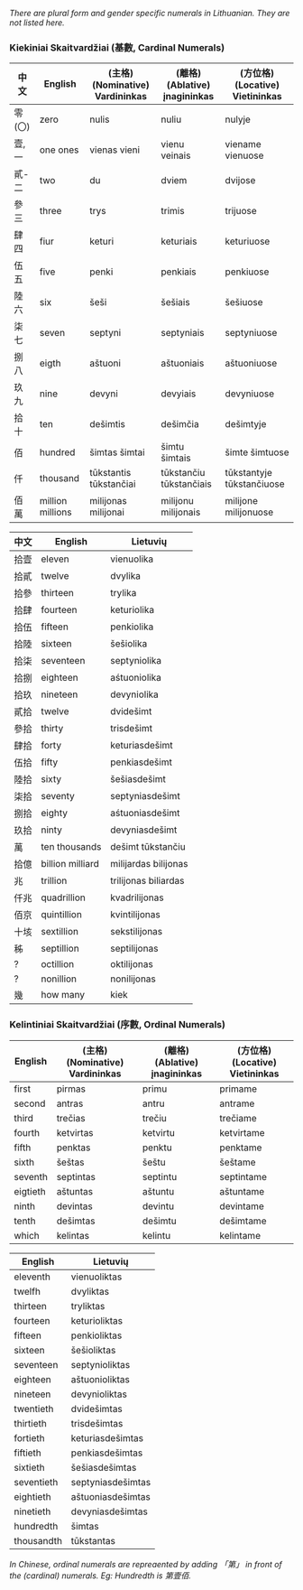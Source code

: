 *There are plural form and gender specific numerals in Lithuanian. They are not listed here.*

### Kiekiniai Skaitvardžiai (基數, Cardinal Numerals)
中文|English|(主格)  (Nominative)  Vardininkas|(離格)  (Ablative)  įnagininkas|(方位格)  (Locative)  Vietininkas
---|---|---|---|---
零(〇)|zero|nulis|nuliu|nulyje
壹,一|one  ones|vienas  vieni|vienu  veinais|viename  vienuose
貳-二|two|du|dviem|dvijose
參 三|three|trys|trimis|trijuose
肆 四|fiur|keturi|keturiais|keturiuose
伍 五|five|penki|penkiais|penkiuose
陸 六|six|šeši|šešiais|šešiuose
柒 七|seven|septyni|septyniais|septyniuose
捌 八|eigth|aštuoni|aštuoniais|aštuoniuose
玖 九|nine|devyni|devyiais|devyniuose
拾 十|ten|dešimtis|dešimčia|dešimtyje
佰|hundred|šimtas  šimtai|šimtu  šimtais|šimte  šimtuose
仟|thousand|tūkstantis  tūkstančiai|tūkstančiu  tūkstančiais|tūkstantyje  tūkstančiuose
佰萬|million  millions|milijonas  milijonai|milijonu  milijonais|milijone  milijonuose

中文|English|Lietuvių
---|---|---
拾壹|eleven|vienuolika
拾貳|twelve|dvylika
拾參|thirteen|trylika
拾肆|fourteen|keturiolika
拾伍|fifteen|penkiolika
拾陸|sixteen|šešiolika
拾柒|seventeen|septyniolika
拾捌|eighteen|aśtuoniolika
拾玖|nineteen|devyniolika
貳拾|twelve|dvidešimt
參拾|thirty|trisdešimt
肆拾|forty|keturiasdešimt
伍拾|fifty|penkiasdešimt
陸拾|sixty|šešiasdešimt
柒拾|seventy|septyniasdešimt
捌拾|eighty|aśtuoniasdešimt
玖拾|ninty|devyniasdešimt
萬|ten thousands|dešimt tūkstančiu
拾億|billion  milliard|milijardas  bilijonas
兆|trillion|trilijonas  biliardas
仟兆|quadrillion|kvadrilijonas
佰京|quintillion|kvintilijonas
十垓|sextillion|sekstilijonas
秭|septillion|septilijonas
?|octillion|oktilijonas
?|nonillion|nonilijonas
幾|how many|kiek|

### Kelintiniai Skaitvardžiai (序數, Ordinal Numerals)
English|(主格)  (Nominative)  Vardininkas|(離格)  (Ablative)  įnagininkas|(方位格)  (Locative)  Vietininkas
---|---|---|---
first|pirmas|primu|primame
second|antras|antru|antrame
third|trečias|trečiu|trečiame
fourth|ketvirtas|ketvirtu|ketvirtame
fifth|penktas|penktu|penktame
sixth|šeštas|šeštu|šeštame
seventh|septintas|septintu|septintame
eigtieth|aštuntas|aštuntu|aštuntame
ninth|devintas|devintu|devintame
tenth|dešimtas|dešimtu|dešimtame
which|kelintas|kelintu|kelintame

English|Lietuvių
---|---
eleventh|vienuoliktas
twelfh|dvyliktas
thirteen|tryliktas
fourteen|keturioliktas
fifteen|penkioliktas
sixteen|šešioliktas
seventeen|septynioliktas
eighteen|aštuonioliktas
nineteen|devynioliktas
twentieth|dvidešimtas
thirtieth|trisdešimtas
fortieth|keturiasdešimtas
fiftieth|penkiasdešimtas
sixtieth|šešiasdešimtas
seventieth|septyniasdešimtas
eightieth|aštuoniasdešimtas
ninetieth|devyniasdešimtas
hundredth|šimtas
thousandth|tūkstantas

*In Chinese, ordinal numerals are repreaented by adding 「第」 in front of the (cardinal) numerals. Eg: Hundredth is 第壹佰.*